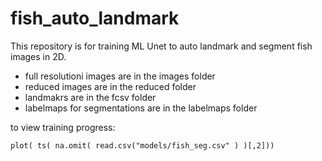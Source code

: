 # fish_auto_landmark
This repository is for training ML Unet to auto landmark and segment fish images in 2D.
- full resolutioni images are in the images folder
- reduced images are in the reduced folder
- landmakrs are in the fcsv folder
- labelmaps for segmentations are in the labelmaps folder


to view training progress:

```
plot( ts( na.omit( read.csv("models/fish_seg.csv" ) )[,2]))
```

